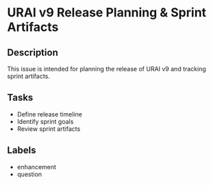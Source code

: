 # URAI v9 Release Planning & Sprint Artifacts

## Description
This issue is intended for planning the release of URAI v9 and tracking sprint artifacts.

## Tasks
- Define release timeline
- Identify sprint goals
- Review sprint artifacts

## Labels
- enhancement
- question